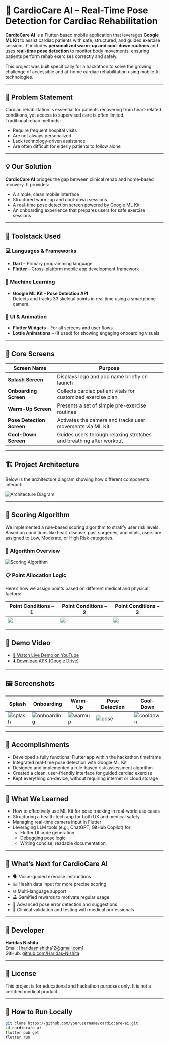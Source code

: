 # 💓 CardioCare AI – Real-Time Pose Detection for Cardiac Rehabilitation

**CardioCare AI** is a Flutter-based mobile application that leverages **Google ML Kit** to assist cardiac patients with safe, structured, and guided exercise sessions. It includes **personalized warm-up and cool-down routines** and uses **real-time pose detection** to monitor body movements, ensuring patients perform rehab exercises correctly and safely.

This project was built specifically for a hackathon to solve the growing challenge of accessible and at-home cardiac rehabilitation using mobile AI technologies.

---

## 🎯 Problem Statement

Cardiac rehabilitation is essential for patients recovering from heart-related conditions, yet access to supervised care is often limited.  
Traditional rehab methods:
- Require frequent hospital visits
- Are not always personalized
- Lack technology-driven assistance
- Are often difficult for elderly patients to follow alone

---

## 💡 Our Solution

**CardioCare AI** bridges the gap between clinical rehab and home-based recovery. It provides:
- A simple, clean mobile interface
- Structured warm-up and cool-down sessions
- A real-time pose detection screen powered by Google ML Kit
- An onboarding experience that prepares users for safe exercise sessions

---

## 🧰 Toolstack Used

### 💻 Languages & Frameworks
- **Dart** – Primary programming language  
- **Flutter** – Cross-platform mobile app development framework

### 🤖 Machine Learning
- **Google ML Kit – Pose Detection API**  
  Detects and tracks 33 skeletal points in real time using a smartphone camera.

### 🎨 UI & Animation
- **Flutter Widgets** – For all screens and user flows  
- **Lottie Animations** – (If used) for showing engaging onboarding visuals

---

## 🧠 Core Screens

| Screen Name              | Purpose                                                                 |
|--------------------------|-------------------------------------------------------------------------|
| **Splash Screen**        | Displays logo and app name briefly on launch                            |
| **Onboarding Screen**    | Collects cardiac patient vitals for customized exercise plan            |
| **Warm-Up Screen**       | Presents a set of simple pre-exercise routines                          |
| **Pose Detection Screen**| Activates the camera and tracks user movements via ML Kit               |
| **Cool-Down Screen**     | Guides users through relaxing stretches and breathing after workout     |

---

## 🏗️ Project Architecture

Below is the architecture diagram showing how different components interact:

![Architecture Diagram](diagrams/architecture.png)

---

## 🧮 Scoring Algorithm

We implemented a rule-based scoring algorithm to stratify user risk levels. Based on conditions like heart disease, past surgeries, and vitals, users are assigned to Low, Moderate, or High Risk categories.

### 📌 Algorithm Overview

![Scoring Algorithm](diagrams/score.png)

### 📋 Point Allocation Logic

Here’s how we assign points based on different medical and physical factors:

| Point Conditions – 1 | Point Conditions – 2 | Point Conditions – 3 |
|----------------------|----------------------|----------------------|
| ![](diagrams/point1.png) | ![](diagrams/point2.png) | ![](diagrams/point3.png) |

---

## 🎥 Demo Video

- [🔗 Watch Live Demo on YouTube](https://youtu.be/your-demo-link)
- [⬇️ Download APK (Google Drive)](https://drive.google.com/file/d/your-apk-link/view)

---

## 🖼️ Screenshots

| Splash | Onboarding | Warm-Up | Pose Detection | Cool-Down |
|--------|------------|---------|----------------|-----------|
| ![splash](screenshots/splash.png) | ![onboarding](screenshots/onboarding.png) | ![warmup](screenshots/warmup.png) | ![pose](screenshots/pose.png) | ![cooldown](screenshots/cooldown.png) |

---

## 🏁 Accomplishments

- Developed a fully functional Flutter app within the hackathon timeframe  
- Integrated real-time pose detection with Google ML Kit  
- Designed and implemented a rule-based risk assessment algorithm  
- Created a clean, user-friendly interface for guided cardiac exercise  
- Kept everything on-device, without requiring internet or cloud storage  

---

## 🧠 What We Learned

- How to effectively use ML Kit for pose tracking in real-world use cases  
- Structuring a health-tech app for both UX and medical safety  
- Managing real-time camera input in Flutter  
- Leveraging LLM tools (e.g., ChatGPT, GitHub Copilot) for:
  - Flutter UI code generation  
  - Debugging pose logic  
  - Writing concise, readable documentation  

---

## 🔮 What’s Next for CardioCare AI

- 🗣️ Voice-guided exercise instructions  
- 📊 Health data input for more precise scoring  
- 🌐 Multi-language support  
- 🕹️ Gamified rewards to motivate regular usage  
- 🧠 Advanced pose error detection and suggestions  
- 🤝 Clinical validation and testing with medical professionals

---

## 👤 Developer

**Haridas Nishita**  
Email: [haridasnishitha12@gmail.com]  
GitHub: [github.com/Haridas-Nishita](https://github.com/Haridas-Nishita)

---

## 📜 License

This project is for educational and hackathon purposes only. It is not a certified medical product.

---

## 📂 How to Run Locally

```bash
git clone https://github.com/yourusername/cardiocare-ai.git
cd cardiocare-ai
flutter pub get
flutter run
